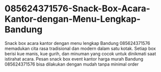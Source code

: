 # 085624371576-Snack-Box-Acara-Kantor-dengan-Menu-Lengkap-Bandung
Snack box acara kantor dengan menu lengkap Bandung 085624371576 memadukan cita rasa tradisional dan modern dalam satu kotak. Setiap box berisi kue manis, kue gurih, dan minuman yang cocok untuk dinikmati saat istirahat acara.  Pesan snack box event kantor harga murah Bandung 085624371576 bisa dilakukan dengan mudah tanpa minimal order

